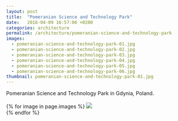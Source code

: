```yaml
---
layout: post
title:  "Pomeranian Science and Technology Park"
date:   2016-04-09 16:57:06 +0200
categories: architecture
permalink: /architecture/pomeranian-science-and-technology-park
images:
  - pomeranian-science-and-technology-park-01.jpg
  - pomeranian-science-and-technology-park-02.jpg
  - pomeranian-science-and-technology-park-03.jpg
  - pomeranian-science-and-technology-park-04.jpg
  - pomeranian-science-and-technology-park-05.jpg
  - pomeranian-science-and-technology-park-06.jpg
thumbnail: pomeranian-science-and-technology-park-01.jpg
---
```

Pomeranian Science and Technology Park in Gdynia, Poland.
<br />
<br />
{% for image in page.images %}
  <img rel="nofollow" class="image-full" src="/assets/architecture/pomeranian-science-and-technology-park/{{ image }}"/>
  <br />
{% endfor %}
